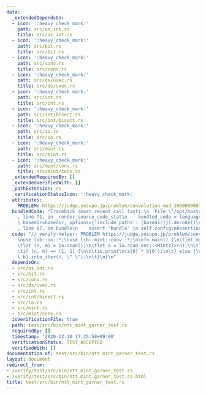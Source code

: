 ```yaml
---
data:
  _extendedDependsOn:
  - icon: ':heavy_check_mark:'
    path: src/as_int.rs
    title: src/as_int.rs
  - icon: ':heavy_check_mark:'
    path: src/bit.rs
    title: src/bit.rs
  - icon: ':heavy_check_mark:'
    path: src/conv.rs
    title: src/conv.rs
  - icon: ':heavy_check_mark:'
    path: src/ds/uvec.rs
    title: src/ds/uvec.rs
  - icon: ':heavy_check_mark:'
    path: src/int.rs
    title: src/int.rs
  - icon: ':heavy_check_mark:'
    path: src/int/bisect.rs
    title: src/int/bisect.rs
  - icon: ':heavy_check_mark:'
    path: src/io.rs
    title: src/io.rs
  - icon: ':heavy_check_mark:'
    path: src/mint.rs
    title: src/mint.rs
  - icon: ':heavy_check_mark:'
    path: src/mint/conv.rs
    title: src/mint/conv.rs
  _extendedRequiredBy: []
  _extendedVerifiedWith: []
  _pathExtension: rs
  _verificationStatusIcon: ':heavy_check_mark:'
  attributes:
    PROBLEM: https://judge.yosupo.jp/problem/convolution_mod_1000000007
  bundledCode: "Traceback (most recent call last):\n  File \"/opt/hostedtoolcache/Python/3.9.0/x64/lib/python3.9/site-packages/onlinejudge_verify/documentation/build.py\"\
    , line 71, in _render_source_code_stat\n    bundled_code = language.bundle(stat.path,\
    \ basedir=basedir, options={'include_paths': [basedir]}).decode()\n  File \"/opt/hostedtoolcache/Python/3.9.0/x64/lib/python3.9/site-packages/onlinejudge_verify/languages/user_defined.py\"\
    , line 67, in bundle\n    assert 'bundle' in self.config\nAssertionError\n"
  code: "// verify-helper: PROBLEM https://judge.yosupo.jp/problem/convolution_mod_1000000007\n\
    \nuse lib::io::*;\nuse lib::mint::conv::*;\n\nfn main() {\n\tlet mut io = IO::new();\n\
    \tlet (n, m) = io.scan();\n\tlet a = io.scan_vec::<Mint17>(n);\n\tlet b = io.scan_vec::<Mint17>(m);\n\
    \tif (n, m) == (1, 1) {\n\t\tio.println(a[0] * b[0]);\n\t} else {\n\t\tio.iterln(Conv::conv(a,\
    \ b).into_iter(), \" \");\n\t}\n}\n"
  dependsOn:
  - src/as_int.rs
  - src/bit.rs
  - src/conv.rs
  - src/ds/uvec.rs
  - src/int.rs
  - src/int/bisect.rs
  - src/io.rs
  - src/mint.rs
  - src/mint/conv.rs
  isVerificationFile: true
  path: test/src/bin/ntt_mint_garner_test.rs
  requiredBy: []
  timestamp: '2020-12-10 17:35:58+09:00'
  verificationStatus: TEST_ACCEPTED
  verifiedWith: []
documentation_of: test/src/bin/ntt_mint_garner_test.rs
layout: document
redirect_from:
- /verify/test/src/bin/ntt_mint_garner_test.rs
- /verify/test/src/bin/ntt_mint_garner_test.rs.html
title: test/src/bin/ntt_mint_garner_test.rs
---
```

